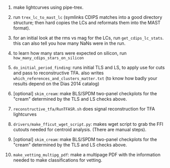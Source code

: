 1. make lightcurves using pipe-trex.

2. run `trex_lc_to_mast_lc` (symlinks CDIPS matches into a good directory
   structure; then hard copies the LCs and reformats them into the MAST
   format).

3. for an initial look at the rms vs mag for the LCs, run
   `get_cdips_lc_stats`. this can also tell you how many NaNs were in the
   run.

4. to learn how many stars were expected on silicon, run
   `how_many_cdips_stars_on_silicon`

5. `do_initial_period_finding`: runs initial TLS and LS, to apply use for cuts
   and pass to reconstructive TFA.
   also writes `which_references_and_clusters_matter.txt` (to know how badly
   your results depend on the Dias 2014 catalog)

6. [optional] `skim_cream`: make BLS/SPDM two-panel checkplots for the "cream"
   determined by the TLS and LS checks above.

7. `reconstructive_tfa/RunTFASR.sh` does signal reconstruction for TFA
   lightcurves

8. `drivers/make_fficut_wget_script.py`: makes wget script to grab the FFI
   cutouts needed for centroid analysis. (There are manual steps).

9.  [optional] `skim_cream`: make BLS/SPDM two-panel checkplots for the "cream"
    determined by the TLS and LS checks above.

10. `make_vetting_multipg_pdf`: make a multipage PDF with the information needed
   to make classifications for vetting.
